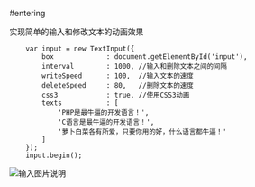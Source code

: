 #entering

实现简单的输入和修改文本的动画效果
```
    var input = new TextInput({
        box             : document.getElementById('input'),  
        interval        : 1000, //输入和删除文本之间的间隔
        writeSpeed      : 100,  //输入文本的速度
        deleteSpeed	    : 80,   //删除文本的速度
        css3		    : true, //使用CSS3动画
        texts 		    : [
	        'PHP是最牛逼的开发语言！',
	        'C语言是最牛逼的开发语言！',
	        '萝卜白菜各有所爱，只要你用的好，什么语言都牛逼！'
        ]
    });
    input.begin();	
```	    
![输入图片说明](http://git.oschina.net/uploads/images/2015/1229/135820_c2b055fc_131214.gif "在这里输入图片标题")